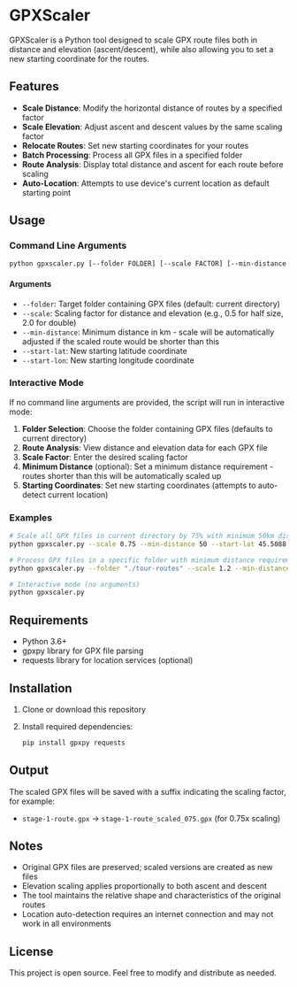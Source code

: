 # GPXScaler

GPXScaler is a Python tool designed to scale GPX route files both in distance and elevation (ascent/descent), while also allowing you to set a new starting coordinate for the routes.

## Features

- **Scale Distance**: Modify the horizontal distance of routes by a specified factor
- **Scale Elevation**: Adjust ascent and descent values by the same scaling factor
- **Relocate Routes**: Set new starting coordinates for your routes
- **Batch Processing**: Process all GPX files in a specified folder
- **Route Analysis**: Display total distance and ascent for each route before scaling
- **Auto-Location**: Attempts to use device's current location as default starting point

## Usage

### Command Line Arguments

```bash
python gpxscaler.py [--folder FOLDER] [--scale FACTOR] [--min-distance DISTANCE] [--start-lat LATITUDE] [--start-lon LONGITUDE]
```

#### Arguments

- `--folder`: Target folder containing GPX files (default: current directory)
- `--scale`: Scaling factor for distance and elevation (e.g., 0.5 for half size, 2.0 for double)
- `--min-distance`: Minimum distance in km - scale will be automatically adjusted if the scaled route would be shorter than this
- `--start-lat`: New starting latitude coordinate
- `--start-lon`: New starting longitude coordinate

### Interactive Mode

If no command line arguments are provided, the script will run in interactive mode:

1. **Folder Selection**: Choose the folder containing GPX files (defaults to current directory)
2. **Route Analysis**: View distance and elevation data for each GPX file
3. **Scale Factor**: Enter the desired scaling factor
4. **Minimum Distance** (optional): Set a minimum distance requirement - routes shorter than this will be automatically scaled up
5. **Starting Coordinates**: Set new starting coordinates (attempts to auto-detect current location)

### Examples

```bash
# Scale all GPX files in current directory by 75% with minimum 50km distance and set new start point
python gpxscaler.py --scale 0.75 --min-distance 50 --start-lat 45.5088 --start-lon -73.5878

# Process GPX files in a specific folder with minimum distance requirement
python gpxscaler.py --folder "./tour-routes" --scale 1.2 --min-distance 40

# Interactive mode (no arguments)
python gpxscaler.py
```

## Requirements

- Python 3.6+
- gpxpy library for GPX file parsing
- requests library for location services (optional)

## Installation

1. Clone or download this repository
2. Install required dependencies:

   ```bash
   pip install gpxpy requests
   ```

## Output

The scaled GPX files will be saved with a suffix indicating the scaling factor, for example:

- `stage-1-route.gpx` → `stage-1-route_scaled_075.gpx` (for 0.75x scaling)

## Notes

- Original GPX files are preserved; scaled versions are created as new files
- Elevation scaling applies proportionally to both ascent and descent
- The tool maintains the relative shape and characteristics of the original routes
- Location auto-detection requires an internet connection and may not work in all environments

## License

This project is open source. Feel free to modify and distribute as needed.
